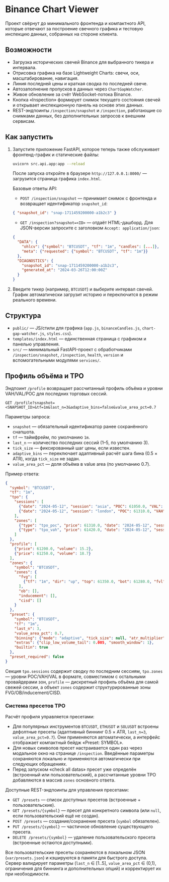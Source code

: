 # Binance Chart Viewer

Проект свёрнут до минимального фронтенда и компактного API, которые отвечают за построение свечного графика и тестовую инспекцию данных, собранных на стороне клиента.

## Возможности
- Загрузка исторических свечей Binance для выбранного тикера и интервала.
- Отрисовка графика на базе Lightweight Charts: свечи, оси, масштабирование, навигация.
- Линия последней цены и краткая сводка по последней свече.
- Автозаполнение пропусков в данных через `ChartGapWatcher`.
- Живое обновление за счёт WebSocket-потока Binance.
- Кнопка «Inspection» формирует снимок текущего состояния свечей и открывает инспекционную панель на основе этих данных.
- REST-эндпоинты `/inspection/snapshot` и `/inspection`, работающие со снимками данных, без дополнительных запросов к внешним сервисам.

## Как запустить
1. Запустите приложение FastAPI, которое теперь также обслуживает фронтенд-график и статические файлы:
   ```bash
   uvicorn src.api.app:app --reload
   ```
   После запуска откройте в браузере `http://127.0.0.1:8000/` — загрузится страница графика `index.html`.

   Базовые ответы API:
   - `POST /inspection/snapshot` &mdash; принимает снимок с фронтенда и возвращает идентификатор `snapshot_id`:
   ```json
   { "snapshot_id": "snap-1711459200000-a1b2c3" }
   ```
   - `GET /inspection?snapshot=<ID>` &mdash; отдаёт HTML-дашборд. Для JSON-версии запросите с заголовком `Accept: application/json`:
   ```json
   {
     "DATA": {
       "ohlcv": {"symbol": "BTCUSDT", "tf": "1m", "candles": [...]},
       "meta": {"requested": {"symbol": "BTCUSDT", "tf": "1m"}}
     },
     "DIAGNOSTICS": {
       "snapshot_id": "snap-1711459200000-a1b2c3",
       "generated_at": "2024-03-26T12:00:00Z"
     }
   }
   ```
2. Введите тикер (например, `BTCUSDT`) и выберите интервал свечей. График автоматически загрузит историю и переключится в режим реального времени.

## Структура
- `public/` &mdash; JS/стили для графика (`app.js`, `binanceCandles.js`, `chart-gap-watcher.js`, `styles.css`).
- `templates/index.html` &mdash; единственная страница с графиком и панелью управления.
- `src/` &mdash; минимальный FastAPI-проект с обработчиками `/inspection/snapshot`, `/inspection`, `health`, `version` и вспомогательными модулями `services/`.

## Профиль объёма и TPO

Эндпоинт `/profile` возвращает рассчитанный профиль объёма и уровни VAH/VAL/POC для последних торговых сессий.

```http
GET /profile?snapshot=<SNAPSHOT_ID>&tf=1m&last_n=3&adaptive_bins=false&value_area_pct=0.7
```

Параметры запроса:

- `snapshot` — обязательный идентификатор ранее сохранённого снапшота.
- `tf` — таймфрейм, по умолчанию `1m`.
- `last_n` — количество последних сессий (1–5, по умолчанию 3).
- `tick_size` — фиксированный шаг цены, если известен.
- `adaptive_bins` — переключает адаптивный расчёт шага бина (0.5 × ATR), когда `tick_size` не задан.
- `value_area_pct` — доля объёма в value area (по умолчанию 0.7).

Пример ответа:

```json
{
  "symbol": "BTCUSDT",
  "tf": "1m",
  "tpo": {
    "sessions": [
      {"date": "2024-05-12", "session": "asia", "POC": 61050.0, "VAL": 60920.0, "VAH": 61200.0},
      {"date": "2024-05-12", "session": "london", "POC": 61310.0, "VAH": 61420.0, "VAL": 61210.0}
    ],
    "zones": [
      {"type": "tpo_poc", "price": 61310.0, "date": "2024-05-12", "session": "london", "tf": "1m", "meta": {"value_area_pct": 0.7, "source": "tpo"}},
      {"type": "tpo_vah", "price": 61420.0, "date": "2024-05-12", "session": "london", "tf": "1m", "meta": {"value_area_pct": 0.7, "source": "tpo"}}
    ]
  },
  "profile": [
    {"price": 61200.0, "volume": 15.2},
    {"price": 61250.0, "volume": 18.7}
  ],
  "zones": {
    "symbol": "BTCUSDT",
    "zones": {
      "fvg": [
        {"tf": "1m", "dir": "up", "top": 61350.0, "bot": 61280.0, "fvl": 61315.0, "created_at": 1715515200000, "status": "open"}
      ],
      "ob": [],
      "inducement": [],
      "cisd": []
    }
  },
  "preset": {
    "symbol": "BTCUSDT",
    "tf": "1m",
    "last_n": 3,
    "value_area_pct": 0.7,
    "binning": {"mode": "adaptive", "tick_size": null, "atr_multiplier": 0.5, "target_bins": 80},
    "extras": {"clip_low_volume_tail": 0.005, "smooth_window": 1},
    "builtin": true
  },
  "preset_required": false
}
```

Секция `tpo.sessions` содержит сводку по последним сессиям, `tpo.zones` — уровни POC/VAH/VAL в формате, совместимом с остальными провайдерами зон, `profile` — дискретный профиль объёма для самой свежей сессии, а объект `zones` содержит структурированные зоны FVG/OB/inducement/CISD.

### Система пресетов TPO

Расчёт профиля управляется пресетами:

- Для популярных инструментов `BTCUSDT`, `ETHUSDT` и `SOLUSDT` встроены дефолтные пресеты (адаптивный биннинг 0.5 × ATR, `last_n=3`, `value_area_pct=0.7`). Они применяются автоматически, а интерфейс отображает компактный бейдж «Preset: SYMBOL».
- Для новых символов пресет настраивается один раз через модальное окно на странице `/inspection`. Введённые параметры сохраняются локально и применяются автоматически при следующих обращениях.
- Перед запуском «check all datas» пресет уже определён (встроенный или пользовательский), а рассчитанные уровни TPO добавляются в массив `zones` основного ответа.

Доступные REST-эндпоинты для управления пресетами:

- `GET /presets` — список доступных пресетов (встроенные + пользовательские).
- `GET /presets/{symbol}` — пресет для конкретного символа (или `null`, если пользовательский ещё не создан).
- `POST /presets` — создание/сохранение пресета (`symbol` обязателен).
- `PUT /presets/{symbol}` — частичное обновление существующего пресета.
- `DELETE /presets/{symbol}` — удаление пользовательского пресета (встроенные остаются доступными).

Все пользовательские пресеты сохраняются в локальном JSON (`var/presets.json`) и кэшируются в памяти для быстрого доступа. Сервер валидирует параметры (`last_n` ∈ [1..5], `value_area_pct` ∈ (0,1), ограничения для биннинга и дополнительных опций) и корректирует их при необходимости.
